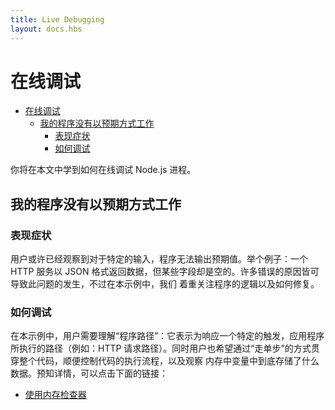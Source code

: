 ```yaml
---
title: Live Debugging
layout: docs.hbs
---
```


# 在线调试

* [在线调试](#live-debugging)
  * [我的程序没有以预期方式工作](#my-application-doesnt-behave-as-expected)
    * [表现症状](#symptoms)
    * [如何调试](#debugging)

你将在本文中学到如何在线调试 Node.js 进程。

## <!--my-application-doesnt-behave-as-expected-->我的程序没有以预期方式工作

### <!--symptoms-->表现症状

用户或许已经观察到对于特定的输入，程序无法输出预期值。举个例子：一个 HTTP 服务以 JSON
格式返回数据，但某些字段却是空的。许多错误的原因皆可导致此问题的发生，不过在本示例中，我们
着重关注程序的逻辑以及如何修复。

### <!--debugging-->如何调试

在本示例中，用户需要理解“程序路径”：它表示为响应一个特定的触发，应用程序所执行的路径（例如：HTTP
请求路径）。同时用户也希望通过“走单步”的方式贯穿整个代码，顺便控制代码的执行流程，以及观察
内存中变量中到底存储了什么数据。预知详情，可以点击下面的链接：

* [使用内存检查器](/zh-cn/docs/guides/diagnostics/live-debugging/using-inspector)
